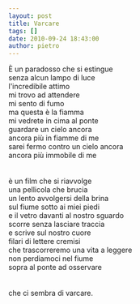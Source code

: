 ```yaml
---
layout: post
title: Varcare
tags: []
date: 2010-09-24 18:43:00
author: pietro
---
```

È un paradosso che si estingue<br/>senza alcun lampo di luce<br/>l'incredibile attimo<br/>mi trovo ad attendere<br/>mi sento di fumo<br/>ma questa è la fiamma<br/>mi vedrete in cima al ponte<br/>guardare un cielo ancora<br/>ancora più in fiamme di me<br/>sarei fermo contro un cielo ancora<br/>ancora più immobile di me<br/><br/><br/>è un film che si riavvolge<br/>una pellicola che brucia<br/>un lento avvolgersi della brina<br/>sul fiume sotto ai miei piedi<br/>e il vetro davanti al nostro sguardo<br/>scorre senza lasciare traccia<br/>e scrive sul nostro cuore<br/>filari di lettere cremisi<br/>che trascorreremo una vita a leggere<br/>non perdiamoci nel fiume<br/>sopra al ponte ad osservare<br/><br/><br/>che ci sembra di varcare.<br/>
